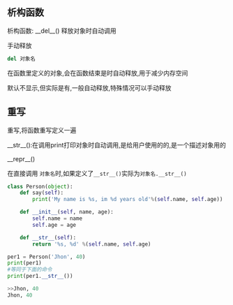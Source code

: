 ## 析构函数

析构函数:  \_\_del\_\_\(\)   释放对象时自动调用

手动释放

```py
del 对象名
```

在函数里定义的对象,会在函数结束是时自动释放,用于减少内存空间

默认不显示,但实际是有,一般自动释放,特殊情况可以手动释放

## 重写

重写,将函数重写定义一遍

\_\_str\_\_\(\):在调用print打印对象时自动调用,是给用户使用的的,是一个描述对象用的

\_\_repr\_\_\(\)

在直接调用 `对象名`时,如果定义了`__str__()`实际为`对象名.__str__()`

```py
class Person(object):
    def say(self):
        print('My name is %s, im %d years old'%(self.name, self.age))

    def __init__(self, name, age):
        self.name = name
        self.age = age

    def __str__(self):
        return '%s, %d' %(self.name, self.age)

per1 = Person('Jhon', 40)
print(per1)
#等同于下面的命令
print(per1.__str__())

>>Jhon, 40
Jhon, 40
```



